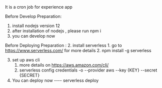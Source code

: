 It is a cron job for experience app

Before Develop Preparation:

1. install nodejs version 12
2. after installation of nodejs , please run npm i
3. you can develop now

Before Deploying Preparation : 
2. install serverless 
    1. go to https://www.serverless.com/ for more details
    2. npm install -g serverless

3. set up aws cli 
    1. more details on https://aws.amazon.com/cli/
    2. serverless config credentials -o --provider aws --key {KEY} --secret {SECRET}
4. You can deploy now ---- serverless deploy